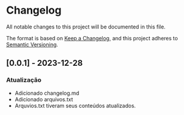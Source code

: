 # Changelog

All notable changes to this project will be documented in this file.

The format is based on [Keep a Changelog](https://keepachangelog.com/en/1.0.0/),
and this project adheres to [Semantic Versioning](https://semver.org/spec/v2.0.0.html).

## [0.0.1] - 2023-12-28

### Atualização
- Adicionado changelog.md
- Adicionado arquivos.txt
- Arquvios.txt tiveram seus conteúdos atualizados.
